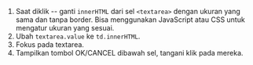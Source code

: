 1. Saat diklik -- ganti `innerHTML` dari sel `<textarea>` dengan ukuran yang sama dan tanpa border. Bisa menggunakan JavaScript atau CSS untuk mengatur ukuran yang sesuai.
2. Ubah `textarea.value` ke `td.innerHTML`.
3. Fokus pada textarea.
4. Tampilkan tombol OK/CANCEL dibawah sel, tangani klik pada mereka.
